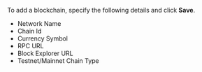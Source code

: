 To add a blockchain, specify the following details and click **Save**.

* Network Name
* Chain Id
* Currency Symbol
* RPC URL
* Block Explorer URL
* Testnet/Mainnet Chain Type